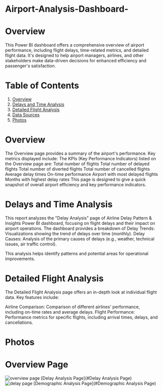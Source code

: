 # Airport-Analysis-Dashboard-
# Overview 
This Power BI dashboard offers a comprehensive overview of airport performance, including flight delays, time-related metrics, and detailed flight data.  It's designed to help airport managers, airlines, and other stakeholders make data-driven decisions for enhanced efficiency and passenger's satisfaction.
# Table of Contents 
1. [Overview](#overview)
2. [Delays and Time Analysis](#delays-and-time-analysis)
3. [Detailed Flight Analysis](#detailed-flight-analysis)
4. [Data Sources](#data-sources)
5. [Photos](#photos)

# Overview 
The Overview page provides a summary of the airport's performance. Key metrics displayed include:
The KPIs (Key Performance Indicators) listed on the Overview page are:
  Total number of flights
  Total number of delayed flights
  Total number of diverted flights
  Total number of cancelled flights
  Average delay times
  On-time performance
  Airport with most delayed flights
  Months with highest delay rates
This page is designed to give a quick snapshot of overall airport efficiency and key performance indicators.
# Delays and Time Analysis
This report analyzes the "Delay Analysis" page of Airline Delay Pattern & Insights Power BI dashboard, focusing on flight delays and their impact on airport operations. 
The dashboard provides a breakdown of 
Delay Trends: Visualizations showing the trend of delays over time (monthly).
Delay Causes: Analysis of the primary causes of delays (e.g., weather, technical issues, air traffic control).

This analysis helps identify patterns and potential areas for operational improvements.
# Detailed Flight Analysis 

The Detailed Flight Analysis page offers an in-depth look at individual flight data. Key features include:

Airline Comparison: Comparison of different airlines' performance, including on-time rates and average delays.
Flight Performance: Performance metrics for specific flights, including arrival times, delays, and cancellations.
# Photos
# Overview Page
![overview page](https://github.com/user-attachments/assets/becb27de-095c-42e3-8715-cef054bc977c)
[Delay Analysis Page](#Delay Analysis Page)
![delay page](https://github.com/user-attachments/assets/1c1e8947-3abb-4461-88e2-44c64f8198ae)
[Demographic Analysis Page](#Demographic Analysis Page)





